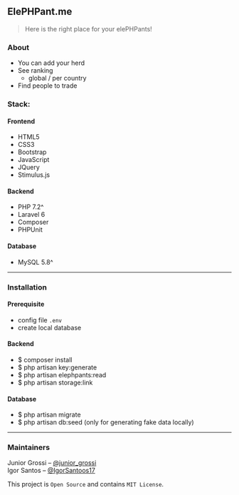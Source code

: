 ## ElePHPant.me

> Here is the right place for your elePHPants!


### About
- You can add your herd
- See ranking
    - global / per country
- Find people to trade

### Stack: 

#### Frontend
- HTML5
- CSS3
- Bootstrap
- JavaScript
- JQuery
- Stimulus.js

#### Backend
- PHP 7.2^
- Laravel 6
- Composer
- PHPUnit

#### Database
- MySQL 5.8^

---

### Installation

#### Prerequisite
- config file `.env`
- create local database  

#### Backend
- $ composer install  
- $ php artisan key:generate
- $ php artisan elephpants:read
- $ php artisan storage:link

#### Database
- $ php artisan migrate
- $ php artisan db:seed (only for generating fake data locally)

---

### Maintainers
Junior Grossi – [@junior_grossi](https://twitter.com/junior_grossi)  
Igor Santos – [@IgorSantoos17](https://twitter.com/IgorSantoos17)


This project is `Open Source` and contains `MIT License`.
